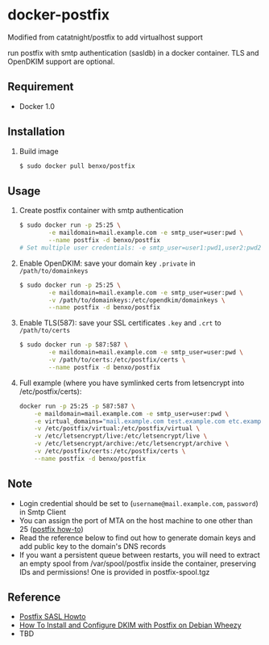 docker-postfix
==============

Modified from catatnight/postfix to add virtualhost support

run postfix with smtp authentication (sasldb) in a docker container.
TLS and OpenDKIM support are optional.

## Requirement
+ Docker 1.0

## Installation
1. Build image

	```bash
	$ sudo docker pull benxo/postfix
	```

## Usage
1. Create postfix container with smtp authentication

	```bash
	$ sudo docker run -p 25:25 \
			-e maildomain=mail.example.com -e smtp_user=user:pwd \
			--name postfix -d benxo/postfix
	# Set multiple user credentials: -e smtp_user=user1:pwd1,user2:pwd2,...,userN:pwdN
	```
2. Enable OpenDKIM: save your domain key ```.private``` in ```/path/to/domainkeys```

	```bash
	$ sudo docker run -p 25:25 \
			-e maildomain=mail.example.com -e smtp_user=user:pwd \
			-v /path/to/domainkeys:/etc/opendkim/domainkeys \
			--name postfix -d benxo/postfix
	```
3. Enable TLS(587): save your SSL certificates ```.key``` and ```.crt``` to  ```/path/to/certs```

	```bash
	$ sudo docker run -p 587:587 \
			-e maildomain=mail.example.com -e smtp_user=user:pwd \
			-v /path/to/certs:/etc/postfix/certs \
			--name postfix -d benxo/postfix
	```

4. Full example (where you have symlinked certs from letsencrypt into /etc/postfix/certs):

	``` bash
    docker run -p 25:25 -p 587:587 \
        -e maildomain=mail.example.com -e smtp_user=user:pwd \
        -e virtual_domains="mail.example.com test.example.com etc.example.com" \
        -v /etc/postfix/virtual:/etc/postfix/virtual \
        -v /etc/letsencrypt/live:/etc/letsencrypt/live \
        -v /etc/letsencrypt/archive:/etc/letsencrypt/archive \
        -v /etc/postfix/certs:/etc/postfix/certs \
        --name postfix -d benxo/postfix
    ```


## Note
+ Login credential should be set to (`username@mail.example.com`, `password`) in Smtp Client
+ You can assign the port of MTA on the host machine to one other than 25 ([postfix how-to](http://www.postfix.org/MULTI_INSTANCE_README.html))
+ Read the reference below to find out how to generate domain keys and add public key to the domain's DNS records
+ If you want a persistent queue between restarts, you will need to extract an empty spool from /var/spool/postfix inside the container, preserving IDs and permissions! One is provided in postfix-spool.tgz

## Reference
+ [Postfix SASL Howto](http://www.postfix.org/SASL_README.html)
+ [How To Install and Configure DKIM with Postfix on Debian Wheezy](https://www.digitalocean.com/community/articles/how-to-install-and-configure-dkim-with-postfix-on-debian-wheezy)
+ TBD

